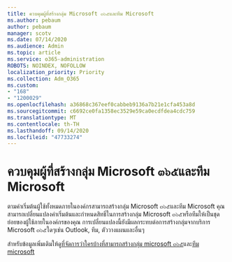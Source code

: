 ```yaml
---
title: ควบคุมผู้ที่สร้างกลุ่ม Microsoft ๓๖๕และทีม Microsoft
ms.author: pebaum
author: pebaum
manager: scotv
ms.date: 07/14/2020
ms.audience: Admin
ms.topic: article
ms.service: o365-administration
ROBOTS: NOINDEX, NOFOLLOW
localization_priority: Priority
ms.collection: Adm_O365
ms.custom:
- "168"
- "1200029"
ms.openlocfilehash: a36868c367eef0cabbeb9136a7b21e1cfa453a8d
ms.sourcegitcommit: c6692ce0fa1358ec3529e59ca0ecdfdea4cdc759
ms.translationtype: MT
ms.contentlocale: th-TH
ms.lasthandoff: 09/14/2020
ms.locfileid: "47733274"
---
```

# <a name="control-who-creates-microsoft-365-groups-and-microsoft-teams"></a>ควบคุมผู้ที่สร้างกลุ่ม Microsoft ๓๖๕และทีม Microsoft

ตามค่าเริ่มต้นผู้ใช้ทั้งหมดภายในองค์กรสามารถสร้างกลุ่ม Microsoft ๓๖๕และทีม Microsoft คุณสามารถเปลี่ยนแปลงค่าเริ่มต้นและกำหนดสิทธิ์ในการสร้างกลุ่ม Microsoft ๓๖๕หรือทีมให้เป็นชุดย่อยของผู้ใช้ภายในองค์กรของคุณ การเปลี่ยนแปลงนี้ยังมีผลกระทบต่อการสร้างกลุ่มจากบริการ Microsoft ๓๖๕ใดๆเช่น Outlook, ทีม, ตัววางแผนและอื่นๆ

สำหรับข้อมูลเพิ่มเติมให้ดู[ที่จัดการว่าใครบ้างที่สามารถสร้างกลุ่ม microsoft ๓๖๕](https://support.office.com/article/Manage-who-can-create-Office-365-Groups-4c46c8cb-17d0-44b5-9776-005fced8e618)และ[ทีม microsoft](https://aka.ms/rtsf)